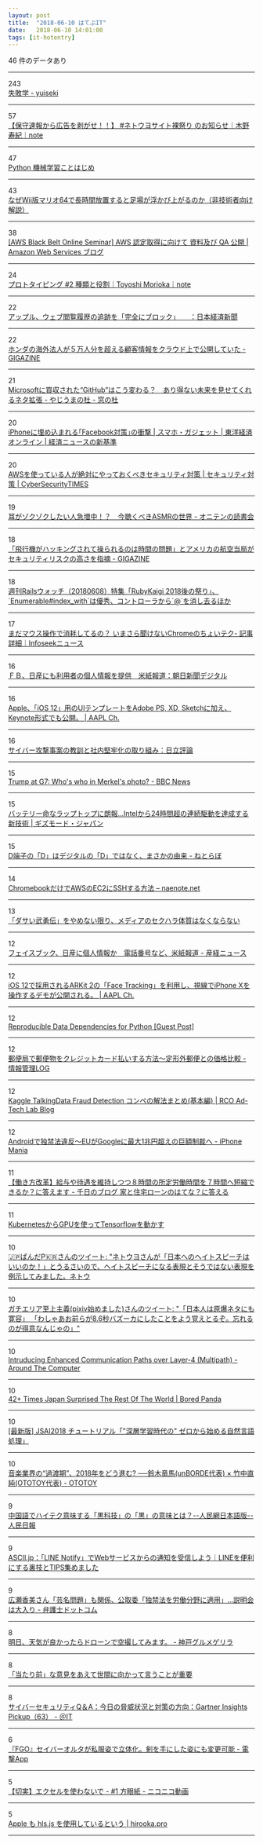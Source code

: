```yaml
---
layout: post
title:  "2018-06-10 はてぶIT"
date:   2018-06-10 14:01:00
tags: [it-hotentry]
---
```

46 件のデータあり

<hr><div class="row">
<div class="col-1"><span class="badge badge-pill badge-success h2">243</span></div>
<div class="col-11"><a href='https://scrapbox.io/yuiseki/%E5%A4%B1%E6%95%97%E5%AD%A6' target='_blank'>失敗学 - yuiseki</a></div>
</div>
<hr>
<div class="row">
<div class="col-1"><span class="badge badge-pill badge-success h2">57</span></div>
<div class="col-11"><a href='https://note.mu/kinotoshiki/n/n2fe090e9b8f6' target='_blank'>【保守速報から広告を剥がせ！！】 #ネトウヨサイト裸祭り のお知らせ｜木野寿紀｜note</a></div>
</div>
<hr>
<div class="row">
<div class="col-1"><span class="badge badge-pill badge-success h2">47</span></div>
<div class="col-11"><a href='http://www.youtube.com/watch?v=Y83ZCf_lpSg' target='_blank'>Python 機械学習ことはじめ</a></div>
</div>
<hr>
<div class="row">
<div class="col-1"><span class="badge badge-pill badge-success h2">43</span></div>
<div class="col-11"><a href='https://sbfl.net/blog/2018/06/10/wii-mario64-platform-bug/' target='_blank'>なぜWii版マリオ64で長時間放置すると足場が浮かび上がるのか（非技術者向け解説）</a></div>
</div>
<hr>
<div class="row">
<div class="col-1"><span class="badge badge-pill badge-success h2">38</span></div>
<div class="col-11"><a href='https://aws.amazon.com/jp/blogs/news/webinar-bb-certified-2018/' target='_blank'>[AWS Black Belt Online Seminar] AWS 認定取得に向けて 資料及び QA 公開 | Amazon Web Services ブログ</a></div>
</div>
<hr>
<div class="row">
<div class="col-1"><span class="badge badge-pill badge-success h2">24</span></div>
<div class="col-11"><a href='https://note.mu/toyoshimorioka/n/n91737ceeb644' target='_blank'>プロトタイピング #2 種類と役割｜Toyoshi Morioka｜note</a></div>
</div>
<hr>
<div class="row">
<div class="col-1"><span class="badge badge-pill badge-success h2">22</span></div>
<div class="col-11"><a href='https://www.nikkei.com/article/DGXMZO31368880V00C18A6000000/' target='_blank'>アップル、ウェブ閲覧履歴の追跡を「完全にブロック」　　：日本経済新聞</a></div>
</div>
<hr>
<div class="row">
<div class="col-1"><span class="badge badge-pill badge-success h2">22</span></div>
<div class="col-11"><a href='https://gigazine.net/news/20180609-honda-app-leaked-personal-information/' target='_blank'>ホンダの海外法人が５万人分を超える顧客情報をクラウド上で公開していた - GIGAZINE</a></div>
</div>
<hr>
<div class="row">
<div class="col-1"><span class="badge badge-pill badge-success h2">21</span></div>
<div class="col-11"><a href='https://forest.watch.impress.co.jp/docs/serial/yajiuma/1126584.html' target='_blank'>Microsoftに買収された“GitHub”はこう変わる？　あり得ない未来を見せてくれるネタ拡張 - やじうまの杜 - 窓の杜</a></div>
</div>
<hr>
<div class="row">
<div class="col-1"><span class="badge badge-pill badge-success h2">20</span></div>
<div class="col-11"><a href='https://toyokeizai.net/articles/-/224439' target='_blank'>iPhoneに埋め込まれる｢Facebook対策｣の衝撃 | スマホ・ガジェット | 東洋経済オンライン | 経済ニュースの新基準</a></div>
</div>
<hr>
<div class="row">
<div class="col-1"><span class="badge badge-pill badge-success h2">20</span></div>
<div class="col-11"><a href='https://www.shadan-kun.com/blog/measure/3410/' target='_blank'>AWSを使っている人が絶対にやっておくべきセキュリティ対策 | セキュリティ対策 | CyberSecurityTIMES</a></div>
</div>
<hr>
<div class="row">
<div class="col-1"><span class="badge badge-pill badge-success h2">19</span></div>
<div class="col-11"><a href='http://www.oniten-yomu-book.com/entry/asmr' target='_blank'>耳がゾクゾクしたい人急増中！？　今聴くべきASMRの世界 - オニテンの読書会</a></div>
</div>
<hr>
<div class="row">
<div class="col-1"><span class="badge badge-pill badge-success h2">18</span></div>
<div class="col-11"><a href='https://gigazine.net/news/20180608-airplane-hack-only-matter-of-time/' target='_blank'>「飛行機がハッキングされて操られるのは時間の問題」とアメリカの航空当局がセキュリティリスクの高さを指摘 - GIGAZINE</a></div>
</div>
<hr>
<div class="row">
<div class="col-1"><span class="badge badge-pill badge-success h2">18</span></div>
<div class="col-11"><a href='https://techracho.bpsinc.jp/hachi8833/2018_06_08/57381' target='_blank'>週刊Railsウォッチ（20180608）特集「RubyKaigi 2018後の祭り」、`Enumerable#index_with`は優秀、コントローラから`@`を消し去るほか</a></div>
</div>
<hr>
<div class="row">
<div class="col-1"><span class="badge badge-pill badge-success h2">17</span></div>
<div class="col-11"><a href='https://news.infoseek.co.jp/article/goodspress_164889/' target='_blank'>まだマウス操作で消耗してるの？ いまさら聞けないChromeのちょいテク- 記事詳細｜Infoseekニュース</a></div>
</div>
<hr>
<div class="row">
<div class="col-1"><span class="badge badge-pill badge-success h2">16</span></div>
<div class="col-11"><a href='https://www.asahi.com/articles/ASL694RCZL69UHBI016.html' target='_blank'>ＦＢ、日産にも利用者の個人情報を提供　米紙報道：朝日新聞デジタル</a></div>
</div>
<hr>
<div class="row">
<div class="col-1"><span class="badge badge-pill badge-success h2">16</span></div>
<div class="col-11"><a href='https://applech2.com/archives/20180608-apple-ios-12-ui-design-resources-keynote.html' target='_blank'>Apple、「iOS 12」用のUIテンプレートをAdobe PS, XD, Sketchに加え、Keynote形式でも公開。 | AAPL Ch.</a></div>
</div>
<hr>
<div class="row">
<div class="col-1"><span class="badge badge-pill badge-success h2">16</span></div>
<div class="col-11"><a href='http://www.hitachihyoron.com/jp/archive/2010s/2018/03/05b02/index.html' target='_blank'>サイバー攻撃事案の教訓と社内堅牢化の取り組み：日立評論</a></div>
</div>
<hr>
<div class="row">
<div class="col-1"><span class="badge badge-pill badge-success h2">15</span></div>
<div class="col-11"><a href='https://www.bbc.com/news/world-us-canada-44426442' target='_blank'>Trump at G7: Who's who in Merkel's photo? - BBC News</a></div>
</div>
<hr>
<div class="row">
<div class="col-1"><span class="badge badge-pill badge-success h2">15</span></div>
<div class="col-11"><a href='https://www.gizmodo.jp/2018/06/intel-low-power-display.html' target='_blank'>バッテリー命なラップトップに朗報…Intelから24時間超の連続駆動を達成する新技術 | ギズモード・ジャパン</a></div>
</div>
<hr>
<div class="row">
<div class="col-1"><span class="badge badge-pill badge-success h2">15</span></div>
<div class="col-11"><a href='http://nlab.itmedia.co.jp/nl/articles/1806/06/news082.html' target='_blank'>D端子の「D」はデジタルの「D」ではなく、まさかの由来 - ねとらぼ</a></div>
</div>
<hr>
<div class="row">
<div class="col-1"><span class="badge badge-pill badge-success h2">14</span></div>
<div class="col-11"><a href='https://www.naenote.net/entry/chromebook-aws-ssh' target='_blank'>ChromebookだけでAWSのEC2にSSHする方法 – naenote.net</a></div>
</div>
<hr>
<div class="row">
<div class="col-1"><span class="badge badge-pill badge-success h2">13</span></div>
<div class="col-11"><a href='https://www.buzzfeed.com/jp/akikokobayashi/mediametoo' target='_blank'>「ダサい武勇伝」をやめない限り、メディアのセクハラ体質はなくならない</a></div>
</div>
<hr>
<div class="row">
<div class="col-1"><span class="badge badge-pill badge-success h2">12</span></div>
<div class="col-11"><a href='https://www.sankei.com/economy/news/180609/ecn1806090013-n1.html' target='_blank'>フェイスブック、日産に個人情報か　電話番号など、米紙報道 - 産経ニュース</a></div>
</div>
<hr>
<div class="row">
<div class="col-1"><span class="badge badge-pill badge-success h2">12</span></div>
<div class="col-11"><a href='https://applech2.com/archives/20180609-ios-12-arkit-2-control-iphone-x-gaze-tracking.html' target='_blank'>iOS 12で採用されるARKit 2の「Face Tracking」を利用し、視線でiPhone Xを操作するデモが公開される。 | AAPL Ch.</a></div>
</div>
<hr>
<div class="row">
<div class="col-1"><span class="badge badge-pill badge-success h2">12</span></div>
<div class="col-11"><a href='https://blog.jupyter.org/reproducible-data-dependencies-for-python-guest-post-d0f68293a99' target='_blank'>Reproducible Data Dependencies for Python [Guest Post]</a></div>
</div>
<hr>
<div class="row">
<div class="col-1"><span class="badge badge-pill badge-success h2">12</span></div>
<div class="col-11"><a href='http://hokoxjouhou.blog105.fc2.com/blog-entry-1191.html' target='_blank'>郵便局で郵便物をクレジットカード払いする方法～定形外郵便との価格比較 - 情報管理LOG</a></div>
</div>
<hr>
<div class="row">
<div class="col-1"><span class="badge badge-pill badge-success h2">12</span></div>
<div class="col-11"><a href='https://www.rco.recruit.co.jp/career/engineer/blog/kaggle_talkingdata_basic/' target='_blank'>Kaggle TalkingData Fraud Detection コンペの解法まとめ(基本編) | RCO Ad-Tech Lab Blog</a></div>
</div>
<hr>
<div class="row">
<div class="col-1"><span class="badge badge-pill badge-success h2">12</span></div>
<div class="col-11"><a href='https://iphone-mania.jp/news-214965/' target='_blank'>Androidで独禁法違反～EUがGoogleに最大1兆円超えの巨額制裁へ - iPhone Mania</a></div>
</div>
<hr>
<div class="row">
<div class="col-1"><span class="badge badge-pill badge-success h2">11</span></div>
<div class="col-11"><a href='https://sennich.hatenablog.com/entry/acutual-working-hours-salary' target='_blank'>【働き方改革】給与や待遇を維持しつつ８時間の所定労働時間を７時間へ短縮できるか？に答えます - 千日のブログ 家と住宅ローンのはてな？に答える</a></div>
</div>
<hr>
<div class="row">
<div class="col-1"><span class="badge badge-pill badge-success h2">11</span></div>
<div class="col-11"><a href='https://qiita.com/cvusk/items/5a6f57876fdcff7710d2' target='_blank'>KubernetesからGPUを使ってTensorflowを動かす</a></div>
</div>
<hr>
<div class="row">
<div class="col-1"><span class="badge badge-pill badge-success h2">10</span></div>
<div class="col-11"><a href='http://twitter.com/panmixi0/status/1004376168231940098' target='_blank'>🇯🇵ぱんだP🇰🇷さんのツイート: "ネトウヨさんが「日本へのヘイトスピーチはいいのか！」とうるさいので、ヘイトスピーチになる表現とそうではない表現を例示してみました。ネトウ</a></div>
</div>
<hr>
<div class="row">
<div class="col-1"><span class="badge badge-pill badge-success h2">10</span></div>
<div class="col-11"><a href='http://twitter.com/jojosqex/status/1004946877614194688' target='_blank'>ガチエリア至上主義(pixiv始めました)さんのツイート: "「日本人は原爆ネタにも寛容」 「わしゃあお前らが8.6秒バズーカにしたことをよう覚えとるぞ。忘れるのが得意なんじゃの」"</a></div>
</div>
<hr>
<div class="row">
<div class="col-1"><span class="badge badge-pill badge-success h2">10</span></div>
<div class="col-11"><a href='https://negli0.github.io/posts/rich-paths/' target='_blank'>Intruducing Enhanced Communication Paths over Layer-4 (Multipath) - Around The Computer</a></div>
</div>
<hr>
<div class="row">
<div class="col-1"><span class="badge badge-pill badge-success h2">10</span></div>
<div class="col-11"><a href='https://www.boredpanda.com/reasons-why-japan-is-awesome-interesting-facts/' target='_blank'>42+ Times Japan Surprised The Rest Of The World | Bored Panda</a></div>
</div>
<hr>
<div class="row">
<div class="col-1"><span class="badge badge-pill badge-success h2">10</span></div>
<div class="col-11"><a href='https://www.slideshare.net/yukiarase/jsai2018-101054060' target='_blank'>[最新版] JSAI2018 チュートリアル「"深層学習時代の" ゼロから始める自然言語処理」</a></div>
</div>
<hr>
<div class="row">
<div class="col-1"><span class="badge badge-pill badge-success h2">10</span></div>
<div class="col-11"><a href='https://ototoy.jp/feature/2018060101' target='_blank'>音楽業界の“過渡期”、2018年をどう進む? ──鈴木竜馬(unBORDE代表) × 竹中直純(OTOTOY代表) - OTOTOY</a></div>
</div>
<hr>
<div class="row">
<div class="col-1"><span class="badge badge-pill badge-success h2">9</span></div>
<div class="col-11"><a href='http://j.people.com.cn/n3/2018/0531/c95952-9466146.html' target='_blank'>中国語でハイテク意味する「黒科技」の「黒」の意味とは？--人民網日本語版--人民日報</a></div>
</div>
<hr>
<div class="row">
<div class="col-1"><span class="badge badge-pill badge-success h2">9</span></div>
<div class="col-11"><a href='http://ascii.jp/elem/000/001/684/1684968/' target='_blank'>ASCII.jp：「LINE Notify」でWebサービスからの通知を受信しよう｜LINEを便利にする裏技とTIPS集めました</a></div>
</div>
<hr>
<div class="row">
<div class="col-1"><span class="badge badge-pill badge-success h2">9</span></div>
<div class="col-11"><a href='https://www.bengo4.com/c_5/n_8009/' target='_blank'>広瀬香美さん「芸名問題」も関係、公取委「独禁法を労働分野に適用」…説明会は大入り - 弁護士ドットコム</a></div>
</div>
<hr>
<div class="row">
<div class="col-1"><span class="badge badge-pill badge-success h2">8</span></div>
<div class="col-11"><a href='http://tommyoctopas.hatenablog.com/entry/2018/06/09/174334' target='_blank'>明日、天気が良かったらドローンで空撮してみます。 - 神戸グルメゲリラ</a></div>
</div>
<hr>
<div class="row">
<div class="col-1"><span class="badge badge-pill badge-success h2">8</span></div>
<div class="col-11"><a href='https://anond.hatelabo.jp/20180610015812' target='_blank'>「当たり前」な意見をあえて世間に向かって言うことが重要</a></div>
</div>
<hr>
<div class="row">
<div class="col-1"><span class="badge badge-pill badge-success h2">8</span></div>
<div class="col-11"><a href='http://www.atmarkit.co.jp/ait/articles/1806/08/news011.html' target='_blank'>サイバーセキュリティQ＆A：今日の脅威状況と対策の方向：Gartner Insights Pickup（63） - ＠IT</a></div>
</div>
<hr>
<div class="row">
<div class="col-1"><span class="badge badge-pill badge-success h2">6</span></div>
<div class="col-11"><a href='http://dengekionline.com/elem/000/001/741/1741112/' target='_blank'>『FGO』セイバーオルタが私服姿で立体化。剣を手にした姿にも変更可能 - 電撃App</a></div>
</div>
<hr>
<div class="row">
<div class="col-1"><span class="badge badge-pill badge-success h2">5</span></div>
<div class="col-11"><a href='http://www.nicovideo.jp/watch/sm33310173' target='_blank'>【切実】エクセルを使わないで - #1 方眼紙 - ニコニコ動画</a></div>
</div>
<hr>
<div class="row">
<div class="col-1"><span class="badge badge-pill badge-success h2">5</span></div>
<div class="col-11"><a href='https://hirooka.pro/?p=9823' target='_blank'>Apple も hls.js を使用しているという | hirooka.pro</a></div>
</div>
<hr>
